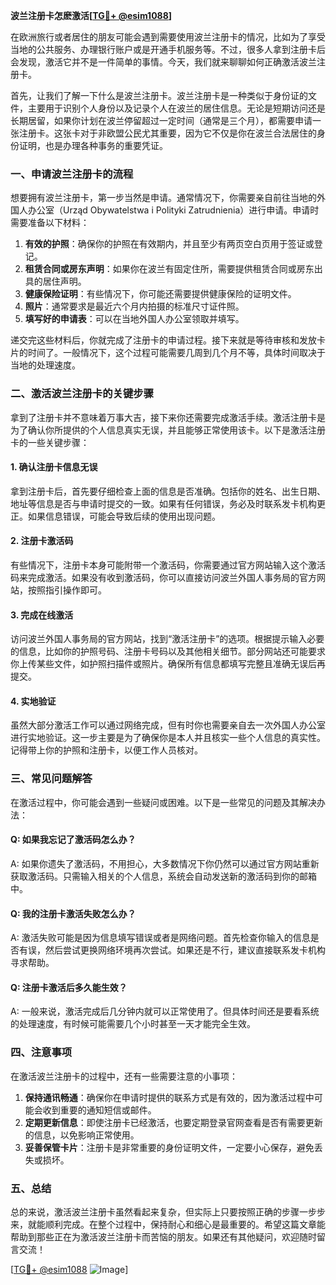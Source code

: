 **波兰注册卡怎麽激活[[TG💪+ @esim1088](https://t.me/s/esim1088)]**

在欧洲旅行或者居住的朋友可能会遇到需要使用波兰注册卡的情况，比如为了享受当地的公共服务、办理银行账户或是开通手机服务等。不过，很多人拿到注册卡后会发现，激活它并不是一件简单的事情。今天，我们就来聊聊如何正确激活波兰注册卡。

首先，让我们了解一下什么是波兰注册卡。波兰注册卡是一种类似于身份证的文件，主要用于识别个人身份以及记录个人在波兰的居住信息。无论是短期访问还是长期居留，如果你计划在波兰停留超过一定时间（通常是三个月），都需要申请一张注册卡。这张卡对于非欧盟公民尤其重要，因为它不仅是你在波兰合法居住的身份证明，也是办理各种事务的重要凭证。

### 一、申请波兰注册卡的流程

想要拥有波兰注册卡，第一步当然是申请。通常情况下，你需要亲自前往当地的外国人办公室（Urząd Obywatelstwa i Polityki Zatrudnienia）进行申请。申请时需要准备以下材料：

1. **有效的护照**：确保你的护照在有效期内，并且至少有两页空白页用于签证或登记。
2. **租赁合同或房东声明**：如果你在波兰有固定住所，需要提供租赁合同或房东出具的居住声明。
3. **健康保险证明**：有些情况下，你可能还需要提供健康保险的证明文件。
4. **照片**：通常要求是最近六个月内拍摄的标准尺寸证件照。
5. **填写好的申请表**：可以在当地外国人办公室领取并填写。

递交完这些材料后，你就完成了注册卡的申请过程。接下来就是等待审核和发放卡片的时间了。一般情况下，这个过程可能需要几周到几个月不等，具体时间取决于当地的处理速度。

### 二、激活波兰注册卡的关键步骤

拿到了注册卡并不意味着万事大吉，接下来你还需要完成激活手续。激活注册卡是为了确认你所提供的个人信息真实无误，并且能够正常使用该卡。以下是激活注册卡的一些关键步骤：

#### 1. 确认注册卡信息无误

拿到注册卡后，首先要仔细检查上面的信息是否准确。包括你的姓名、出生日期、地址等信息是否与申请时提交的一致。如果有任何错误，务必及时联系发卡机构更正。如果信息错误，可能会导致后续的使用出现问题。

#### 2. 注册卡激活码

有些情况下，注册卡本身可能附带一个激活码，你需要通过官方网站输入这个激活码来完成激活。如果没有收到激活码，你可以直接访问波兰外国人事务局的官方网站，按照指引操作即可。

#### 3. 完成在线激活

访问波兰外国人事务局的官方网站，找到“激活注册卡”的选项。根据提示输入必要的信息，比如你的护照号码、注册卡号码以及其他相关细节。部分网站还可能要求你上传某些文件，如护照扫描件或照片。确保所有信息都填写完整且准确无误后再提交。

#### 4. 实地验证

虽然大部分激活工作可以通过网络完成，但有时你也需要亲自去一次外国人办公室进行实地验证。这一步主要是为了确保你是本人并且核实一些个人信息的真实性。记得带上你的护照和注册卡，以便工作人员核对。

### 三、常见问题解答

在激活过程中，你可能会遇到一些疑问或困难。以下是一些常见的问题及其解决办法：

#### Q: 如果我忘记了激活码怎么办？

A: 如果你遗失了激活码，不用担心，大多数情况下你仍然可以通过官方网站重新获取激活码。只需输入相关的个人信息，系统会自动发送新的激活码到你的邮箱中。

#### Q: 我的注册卡激活失败怎么办？

A: 激活失败可能是因为信息填写错误或者是网络问题。首先检查你输入的信息是否有误，然后尝试更换网络环境再次尝试。如果还是不行，建议直接联系发卡机构寻求帮助。

#### Q: 注册卡激活后多久能生效？

A: 一般来说，激活完成后几分钟内就可以正常使用了。但具体时间还是要看系统的处理速度，有时候可能需要几个小时甚至一天才能完全生效。

### 四、注意事项

在激活波兰注册卡的过程中，还有一些需要注意的小事项：

1. **保持通讯畅通**：确保你在申请时提供的联系方式是有效的，因为激活过程中可能会收到重要的通知短信或邮件。
2. **定期更新信息**：即使注册卡已经激活，也要定期登录官网查看是否有需要更新的信息，以免影响正常使用。
3. **妥善保管卡片**：注册卡是非常重要的身份证明文件，一定要小心保存，避免丢失或损坏。

### 五、总结

总的来说，激活波兰注册卡虽然看起来复杂，但实际上只要按照正确的步骤一步步来，就能顺利完成。在整个过程中，保持耐心和细心是最重要的。希望这篇文章能帮助到那些正在为激活波兰注册卡而苦恼的朋友。如果还有其他疑问，欢迎随时留言交流！

[[TG💪+ @esim1088](https://t.me/s/esim1088) ![Image](https://i.postimg.cc/4NQfJmqS/Snipaste-2025-05-13-00-14-12.png)]